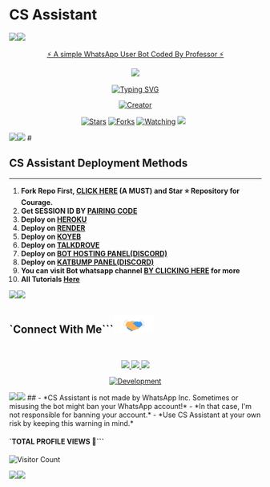 # CS Assistant
   <a><img src='https://i.imgur.com/LyHic3i.gif'/></a><a><img src='https://i.imgur.com/LyHic3i.gif'/></a>
<p align="center"> 
<u>⚡ A simple WhatsApp User Bot Coded By Professor ⚡</u>
</p>
<p align="center">
<img src="https://files.catbox.moe/0ly0h6.jpg"/>       
<p align="center">
  <a href="https://git.io/typing-svg"><img src="https://readme-typing-svg.demolab.com?font=EB+Garamond&weight=800&size=28&duration=4000&pause=1000&random=false&width=435&lines=+•CS+ASSISTANT•;MULTI-DEVICE+WHATSAPP+BOT;DEVELOPED+BY+PROFESSOR;RELEASED+DATE+05%2F12%2F2024." alt="Typing SVG" /></a>
</p> 
<p align="center">
<a href="#"><img title="Creator" src="https://img.shields.io/badge/Creator-PROFESSOR-red.svg?style=for-the-badge&logo=github"></a>
</p>
<p align="center">
<a href="https://github.com/RayBen445/CS-Assistant/stargazers/"><img title="Stars" src="https://img.shields.io/github/stars/RayBen445/CS-Assistant?color=blue&style=flat-square"></a>
<a href="https://github.com/RayBen445/CS-Assistant/network/members"><img title="Forks" src="https://img.shields.io/github/forks/RayBen445/CS-Assistant?color=yellow&style=flat-square"></a>
<a href="https://github.com/RayBen445/CS-Assistant/watchers"><img title="Watching" src="https://img.shields.io/github/watchers/RayBen445/CS-Assistant?label=Watchers&color=red&style=flat-square"></a>
<a href="https://github.com/RayBen445/CS-Assistant/graphs/commit-activity"><img height="20" src="https://img.shields.io/badge/Maintained-Yes-red.svg"></a>&nbsp;&nbsp;
</p>
<a><img src='https://i.imgur.com/LyHic3i.gif'/></a><a><img src='https://i.imgur.com/LyHic3i.gif'/></a>
#





## CS Assistant Deployment Methods
---
1.  **Fork Repo First, [CLICK HERE](https://github.com/RayBen445/CS-Assistant/fork) (A MUST) and Star ⭐ Repository for Courage.**
2.  **Get SESSION ID BY [PAIRING CODE](https://pair.professor.net.ng)** 
3. **Deploy on [HEROKU](https://dashboard.heroku.com/new?template=https://github.com/RayBen445/CS-Assistant)**
3. **Deploy on [RENDER](https://dashboard.render.com/signup)**
3. **Deploy on [KOYEB](https://app.koyeb.com/services/deploy/?type=git&repository=github.com%2FRayBen445&branch=main&name=CS-Assistant&builder=dockerfile&env%5BAUTO_STATUS_REACT=false%5D=&env%5BSESSION_ID%5D=your%20sessionid%20here&env%5BPUBLIC%5D=true&env=%5BAUTO_TYPING%5D%3Dfalse&env%5BAUTO_STATUS_VIEW%5D=true)**
3. **Deploy on [TALKDROVE](https://host.talkdrove.com)**
3. **Deploy on [BOT HOSTING PANEL(DISCORD)](https://bot-hosting.net/?aff=1251693529084723300)**
3. **Deploy on [KATBUMP PANEL(DISCORD)](https://dashboard.katabump.com/auth/login#1ae56c)**
8. **You can visit Bot whatsapp channel [BY CLICKING HERE](https://whatsapp.com/channel/0029VaeRru3ADTOEKPCPom0L) for more**
9. **All Tutorials [Here](https://www.youtube.com/@Professor_TECH)**

<a><img src='https://i.imgur.com/LyHic3i.gif'/></a><a><img src='https://i.imgur.com/LyHic3i.gif'/></a>

## `Connect With Me```<img src="https://github.com/0xAbdulKhalid/0xAbdulKhalid/raw/main/assets/mdImages/handshake.gif" width ="80"></h1> 
 <br> 
<p align="center">
<a href="https://wa.me/2349066528353"><img src="https://img.shields.io/badge/Contact Professor-25D366?style=for-the-badge&logo=whatsapp&logoColor=white" />
<a href="https://whatsapp.com/channel/0029VaeRru3ADTOEKPCPom0L"><img src="https://img.shields.io/badge/Join Official Channel-25D366?style=for-the-badge&logo=whatsapp&logoColor=white" />
<a href="https://www.youtube.com/@Professor_TECH"><img src="https://img.shields.io/badge/Subscribe-ff0000?style=for-the-badge&logo=youtube&logoColor=ff000000&link=https://www.youtube.com/@Professor_TECH" /><br>
<p align="center">
<img alt="Development" width="250" src="https://media2.giphy.com/media/W9tBvzTXkQopi/giphy.gif?cid=6c09b952xu6syi1fyqfyc04wcfk0qvqe8fd7sop136zxfjyn&ep=v1_internal_gif_by_id&rid=giphy.gif&ct=g" /> </p>
<a><img src='https://i.imgur.com/LyHic3i.gif'/></a><a><img src='https://i.imgur.com/LyHic3i.gif'/></a>
##
- *CS Assistant is not made by WhatsApp Inc. Sometimes or misusing the bot might ban your WhatsApp account!*
- *In that case, I'm not responsible for banning your account.*
- *Use CS Assistant at your own risk by keeping this warning in mind.*
  
  #### `TOTAL PROFILE VIEWS 🧚```
![Visitor Count](https://profile-counter.glitch.me/RayBen445/count.svg)

<a><img src='https://i.imgur.com/LyHic3i.gif'/></a><a><img src='https://i.imgur.com/LyHic3i.gif'/></a>
